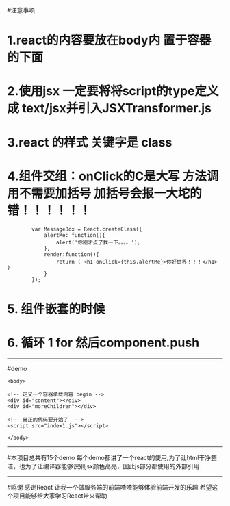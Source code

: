 #注意事项
# 1.react的内容要放在body内 置于容器的下面
# 2.使用jsx 一定要将将script的type定义成 text/jsx并引入JSXTransformer.js
# 3.react 的样式 关键字是 class
# 4.组件交组：onClick的C是大写    方法调用不需要加括号 加括号会报一大坨的错！！！！！！
```
		var MessageBox = React.createClass({
			alertMe: function(){
				alert('你刚才点了我一下。。。。');
			},
			render:function(){
				return ( <h1 onClick={this.alertMe}>你好世界！！！</h1> )
			}
		});
```
# 5. 组件嵌套的时候 
# 6. 循环   1 for   然后component.push

<hr>

#demo

```
<body>

<!-- 定义一个容器承载内容 begin -->
<div id="content"></div>
<div id="moreChildren"></div>

<!-- 真正的代码要开始了  -->
<script src="index1.js"></script>

</body>
```
<hr>
#本项目总共有15个demo
每个demo都讲了一个react的使用,为了让html干净整洁，也为了让编译器能够识别jsx颜色高亮，因此js部分都使用的外部引用

<hr>
#鸣谢
感谢React 让我一个做服务端的前端喳喳能够体验前端开发的乐趣
希望这个项目能够给大家学习React带来帮助


